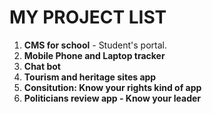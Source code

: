 # MY PROJECT LIST  

1. **CMS for school** - Student's portal.  
2. **Mobile Phone and Laptop tracker**
3. **Chat bot**  
4. **Tourism and heritage sites app**   
5. **Consitution: Know your rights kind of app**  
6. **Politicians review app - Know your leader**
